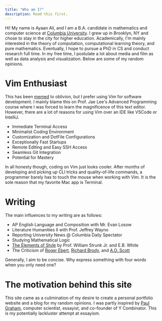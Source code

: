 ```yaml
---
title: "Who am I?"
description: Read this first. 
---
```

Hi! My name is Ayaan Ali, and I am a B.A. candidate in mathematics and computer science at [Columbia University](https://www.cs.columbia.edu/ "Department Website"). I grew up in Brooklyn, NY and chose to stay in the city for higher education. Academically, I'm mainly interested in the theory of computation, computational learning theory, and pure mathematics. Eventually, I hope to pursue a PhD in CS and conduct research full time. In my free time, I postulate a lot about media and film as well as data analysis and visualization. Below are some of my random opinions. 

# Vim Enthusiast 

This has been [memed](https://www.youtube.com/watch?v=9n1dtmzqnCU "Vim Interview") to oblivion, but I prefer using Vim for software development. I mainly blame this on Prof. Jae Lee's Advanced Programming course where I was forced to learn the magnificence of this text editor. However, there are a lot of reasons for using Vim over an IDE like VSCode or IntelliJ. 

- Immediate Terminal Access 
- Minimalist Coding Environment 
- Customization and DotFile Configurations 
- Exceptionally Fast Startups
- Remote Editing and Easy SSH Access 
- Seamless Git Integration 
- Potential for Mastery 

In all honesty though, coding on Vim just looks cooler. After months of developing and picking up CLI tricks and quality-of-life commands, a programmer barely has to touch the mouse when working with Vim. It is the sole reason that my favorite Mac app is Terminal. 

# Writing 

The main influences to my writing are as follows: 
- AP English Language and Composition with Mr. Evan Losow 
- Literature Humanities II with Prof. Jeffrey Wayno 
- Reporting University News @ Columbia Daily Spectator 
- Studying Mathematical Logic 
- [The Elements of Style](https://en.wikipedia.org/wiki/The_Elements_of_Style "Book's Wikipedia") by Prof. William Strunk Jr. and E.B. White 
- The Criticism of [Roger Ebert](https://en.wikipedia.org/wiki/Roger_Ebert "Ebert"), [Richard Brody](https://en.wikipedia.org/wiki/Richard_Brody "Brody"), and [A.O. Scott](https://en.wikipedia.org/wiki/A._O._Scott "Scott")

Generally, I aim to be concise. Why express something with four words when you only need one? 

# The motivation behind this site 

This site came as a culimination of my desire to create a personal portfolio website and a blog for my random opinions. I was partly inspired by [Paul Graham](http://www.paulgraham.com/articles.html), computer scientist, essayist, and co-founder of Y Combinator. This is my potentially lackluster attempt at essayism.
